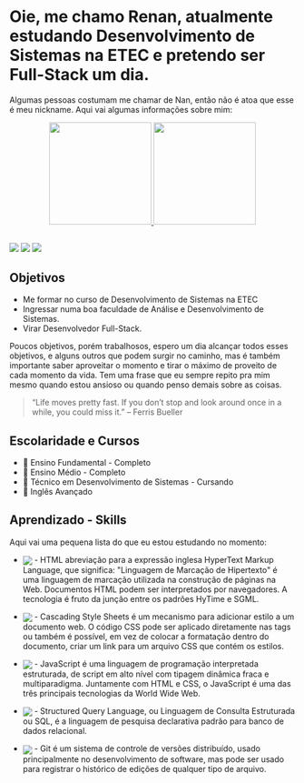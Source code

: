 # Oie, me chamo Renan, atualmente estudando Desenvolvimento de Sistemas na ETEC e pretendo ser Full-Stack um dia.

Algumas pessoas costumam me chamar de Nan, então não é atoa que esse é meu nickname.
Aqui vai algumas informações sobre mim:

<div align="center">
  <a href="https://github.com/RenanFerreira02">
  <img height="180em" src="https://github-readme-stats.vercel.app/api?username=RenanFerreira02&show_icons=true&theme=dracula&include_all_commits=true&count_private=true"/>
  <img height="180em" src="https://github-readme-stats.vercel.app/api/top-langs/?username=RenanFerreira02&layout=compact&langs_count=7&theme=dracula"/>
</div>

##

<div> 
  <a href="https://instagram.com/nancrazy02" target="_blank"><img src="https://img.shields.io/badge/-Instagram-%23E4405F?style=for-the-badge&logo=instagram&logoColor=white" target="_blank"></a>
  <a href = "mailto:renankferreira01@gmail.com"><img src="https://img.shields.io/badge/-Gmail-%23333?style=for-the-badge&logo=gmail&logoColor=white" target="_blank"></a>
  <a href="https://www.linkedin.com/in/renan-kaique-fontes-ferreira-31968a215?lipi=urn%3Ali%3Apage%3Ad_flagship3_profile_view_base_contact_details%3B73IGuqCISGqWkMb3r6IFAA%3D%3D" target="_blank"><img src="https://img.shields.io/badge/-LinkedIn-%230077B5?style=for-the-badge&logo=linkedin&logoColor=white" target="_blank"></a> 
</div>
 
  
  ## Objetivos

- Me formar no curso de Desenvolvimento de Sistemas na ETEC
- Ingressar numa boa faculdade de Análise e Desenvolvimento de Sistemas.
- Virar Desenvolvedor Full-Stack.

Poucos objetivos, porém trabalhosos, espero um dia alcançar todos esses objetivos, e alguns outros que podem surgir no caminho, mas é também importante saber aproveitar o momento e tirar o máximo de proveito de cada momento da vida. Tem uma frase que eu sempre repito pra mim mesmo quando estou ansioso ou quando penso demais sobre as coisas.

> “Life moves pretty fast. If you don’t stop and look around once in a while, you could miss it.” – Ferris Bueller

## Escolaridade e Cursos

- 💾 Ensino Fundamental - Completo
- 💾 Ensino Médio - Completo
- 💾 Técnico em Desenvolvimento de Sistemas - Cursando
- 💾 Inglês Avançado

## Aprendizado - Skills

Aqui vai uma pequena lista do que eu estou estudando no momento:

- <img src="https://img.shields.io/badge/HTML5-E34F26?style=for-the-badge&logo=html5&logoColor=white" align="center"  /> - HTML abreviação para a expressão inglesa HyperText Markup Language, que significa: "Linguagem de Marcação de Hipertexto" é uma linguagem de marcação utilizada na construção de páginas na Web. Documentos HTML podem ser interpretados por navegadores. A tecnologia é fruto da junção entre os padrões HyTime e SGML.

- <img src="https://img.shields.io/badge/CSS3-1572B6?style=for-the-badge&logo=css3&logoColor=white" align="center" /> - Cascading Style Sheets é um mecanismo para adicionar estilo a um documento web. O código CSS pode ser aplicado diretamente nas tags ou também é possível, em vez de colocar a formatação dentro do documento, criar um link para um arquivo CSS que contém os estilos.

- <img src="https://img.shields.io/badge/JavaScript-F7DF1E?style=for-the-badge&logo=javascript&logoColor=black" align="center" /> - JavaScript é uma linguagem de programação interpretada estruturada, de script em alto nível com tipagem dinâmica fraca e multiparadigma. Juntamente com HTML e CSS, o JavaScript é uma das três principais tecnologias da World Wide Web.

- <img src="https://img.shields.io/badge/MySQL-00000F?style=for-the-badge&logo=mysql&logoColor=white" align="center"  /> - Structured Query Language, ou Linguagem de Consulta Estruturada ou SQL, é a linguagem de pesquisa declarativa padrão para banco de dados relacional.

- <img src="https://img.shields.io/badge/GIT-E44C30?style=for-the-badge&logo=git&logoColor=white" align="center" /> - Git é um sistema de controle de versões distribuído, usado principalmente no desenvolvimento de software, mas pode ser usado para registrar o histórico de edições de qualquer tipo de arquivo.
